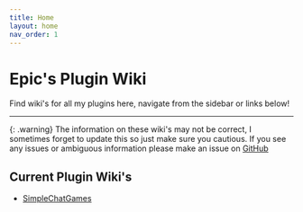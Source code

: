 ```yaml
---
title: Home
layout: home
nav_order: 1
---
```


# Epic's Plugin Wiki
Find wiki's for all my plugins here, navigate from the sidebar or links below!

--- 

{: .warning}
The information on these wiki's may not be correct, I sometimes forget to update this so just make sure you cautious. If you see any issues or ambiguous information please make an issue on [GitHub](https://github.com/The-Epic/docs)


## Current Plugin Wiki's

- [SimpleChatGames](/simplechatgames/)